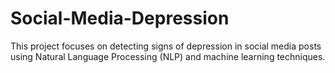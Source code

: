 # Social-Media-Depression
This project focuses on detecting signs of depression in social media posts using Natural Language Processing (NLP) and machine learning techniques.
